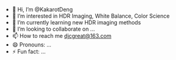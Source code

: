 - 👋 Hi, I’m @KakarotDeng
- 👀 I’m interested in HDR Imaging, White Balance, Color Science
- 🌱 I’m currently learning new HDR imaging methods
- 💞️ I’m looking to collaborate on ...
- 📫 How to reach me djcgreat@163.com
- 😄 Pronouns: ...
- ⚡ Fun fact: ...

<!---
KakarotDeng/KakarotDeng is a ✨ special ✨ repository because its `README.md` (this file) appears on your GitHub profile.
You can click the Preview link to take a look at your changes.
--->
